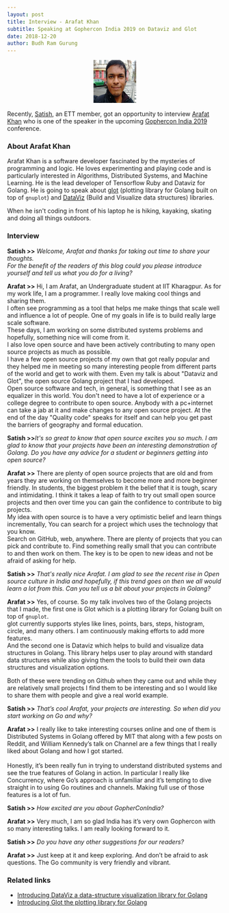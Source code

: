 ```yaml
---
layout: post
title: Interview - Arafat Khan
subtitle: Speaking at Gophercon India 2019 on Dataviz and Glot 
date: 2018-12-20
author: Budh Ram Gurung
---
```


<center>
  <div id="interviewee">
    <a href="https://medium.com/@Arafat." target="_blank"><img src="/img/interviews/arafat-khan.jpg" width="100px" height="100px" alt="Arafat Khan" /></a>
  </div>
</center>

Recently, [Satish](https://twitter.com/IndianGuru/), an ETT member, got an opportunity to interview 
[Arafat Khan](https://medium.com/@Arafat.) who is one of the speaker in the upcoming 
[Gophercon India 2019](https://gopherconindia.com/#speakers) conference.

### About Arafat Khan

Arafat Khan is a software developer fascinated by the mysteries of programming and logic. 
He loves experimenting and playing code and is particularly interested in Algorithms, Distributed Systems, and Machine Learning. He is the lead developer of Tensorflow Ruby and Dataviz for Golang. 
He is going to speak about [glot](https://github.com/Arafatk/glot) (plotting library for Golang built on top of `gnuplot`) and [DataViz](https://github.com/Arafatk/DataViz) (Build and Visualize data structures) libraries.

When he isn't coding in front of his laptop he is hiking, kayaking, skating and doing all things outdoors.

### Interview

<b>Satish >></b>  <i>Welcome, Arafat and thanks for taking out time to share your thoughts.  
For the benefit of the readers of this blog could you please introduce yourself and tell us what you do for a living?</i>

<b>Arafat >></b> Hi, I am Arafat, an Undergraduate student at IIT Kharagpur.  As for my work life, 
I am a programmer. I really love making cool things and sharing them.<br>
I often see programming as a tool that helps me make things that scale well and influence a lot of people. 
One of my goals in life is to build really large scale software.<br> 
These days, I am working on some distributed systems problems and hopefully, something nice will come from it.<br> 
I also love open source and have been actively contributing to many open source projects as much as possible.<br> 
I have a few open source projects of my own that got really popular and they helped me in meeting so many 
interesting people from different parts of the world and get to work with them. Even my talk is about 
"Dataviz and Glot", the open source Golang project that I had developed.<br> 
Open source software and tech, in general, is something that I see as an equalizer in this world. 
You don't need to have a lot of experience or a college degree to contribute to open source. 
Anybody with a pc+internet can take a jab at it and make changes to any open source project. 
At the end of the day "Quality code" speaks for itself and can help you get past the barriers of geography 
and formal education. 

<b>Satish >></b><i>It's so great to know that open source excites you so much. 
I am glad to know that your projects have been an interesting demonstration of Golang. 
Do you have any advice for a student or beginners getting into open source?</i> 

<b>Arafat >></b> There are plenty of open source projects that are old and from years they are working on themselves to become more and more beginner friendly. In students, the biggest problem it the belief that it is tough, scary and intimidating. I think it takes a leap of faith to try out small open source projects and then over time you can gain the confidence to contribute to big projects.<br>
My idea with open source is to have a very optimistic belief and learn things incrementally, 
You can search for a project which uses the technology that you know.<br> 
Search on GitHub, web, anywhere. There are plenty of projects that you can pick and contribute to. 
Find something really small that you can contribute to and then work on them. 
The key is to be open to new ideas and not be afraid of asking for help. 

<b>Satish >></b> <i>That's really nice Arafat. I am glad to see the recent rise in Open source culture in India and hopefully, if this trend goes on then we all would learn a lot from this. 
Can you tell us a bit about your projects in Golang? </i>

<b>Arafat >></b> Yes, of course. So my talk involves two of the Golang projects that I made, the first one is Glot which is a plotting library for Golang built on top of `gnuplot`.<br> 
glot currently supports styles like lines, points, bars, steps, histogram, circle, and many others. 
I am continuously making efforts to add more features.<br> 
And the second one is Dataviz which helps to build and visualize data structures in Golang. 
This library helps user to play around with standard data structures while also giving them the tools to 
build their own data structures and visualization options. 

Both of these were trending on Github when they came out and while they are relatively small projects 
I find them to be interesting and so I would like to share them with people and give a real world example. 

<b>Satish >></b> <i>That’s cool Arafat, your projects are interesting.  So when did you start working on Go and why?</i>

<b>Arafat >></b> I really like to take interesting courses online and one of them is Distributed Systems in Golang offered by MIT that along with a few posts on Reddit, and William Kennedy’s talk on Channel are a few things that I really liked about Golang and how I got started.<br>  
Honestly, it’s been really fun in trying to understand distributed systems and 
see the true features of Golang in action. In particular I really like Concurrency, 
where Go’s approach is unfamiliar and it’s tempting to dive straight in to using Go routines and channels. 
Making full use of those features is a lot of fun.

<b>Satish >></b> <i>How excited are you about GopherConIndia?</i> 

<b>Arafat >></b> Very much, I am so glad India has it’s very own Gophercon with so many interesting talks.
I am really looking forward to it. 

<b>Satish >></b> <i>Do you have any other suggestions for our readers?</i>

<b>Arafat >></b> Just keep at it and keep exploring. And don’t be afraid to ask questions. 
The Go community is very friendly and vibrant. 

### Related links

- [Introducing DataViz a data-structure visualization library for Golang](https://medium.com/@Arafat./introducing-dataviz-a-data-structure-visualization-library-for-golang-f6e60663bc9d
)
- [Introducing Glot the plotting library for Golang](https://medium.com/@Arafat./introducing-glot-the-plotting-library-for-golang-3133399948a1)
